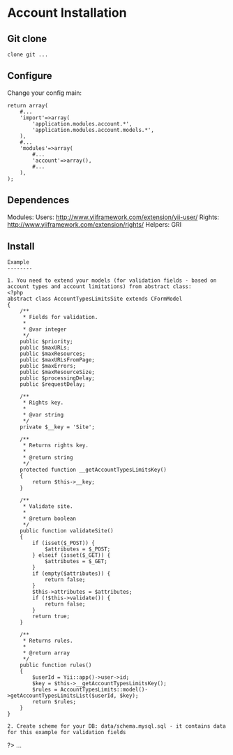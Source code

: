 Account Installation
=====================

Git clone
---------

    clone git ...

Configure
---------

Change your config main:

    return array(
        #...
        'import'=>array(
            'application.modules.account.*',
            'application.modules.account.models.*',
        ),
        #...
        'modules'=>array(
            #...
            'account'=>array(),
            #...
        ),
    );

Dependences
-----------
Modules:
    Users: http://www.yiiframework.com/extension/yii-user/
    Rights: http://www.yiiframework.com/extension/rights/
Helpers:
    GRI

Install
-------
    Example
    --------

    1. You need to extend your models (for validation fields - based on account types and account limitations) from abstract class:
    <?php
    abstract class AccountTypesLimitsSite extends CFormModel
    {
        /**
         * Fields for validation.
         *
         * @var integer
         */
        public $priority;
        public $maxURLs;
        public $maxResources;
        public $maxURLsFromPage;
        public $maxErrors;
        public $maxResourceSize;
        public $processingDelay;
        public $requestDelay;

        /**
         * Rights key.
         *
         * @var string
         */
        private $__key = 'Site';

        /**
         * Returns rights key.
         *
         * @return string
         */
        protected function __getAccountTypesLimitsKey()
        {
            return $this->__key;
        }

        /**
         * Validate site.
         *
         * @return boolean
         */
        public function validateSite()
        {
            if (isset($_POST)) {
                $attributes = $_POST;
            } elseif (isset($_GET)) {
                $attributes = $_GET;
            }
            if (empty($attributes)) {
                return false;
            }
            $this->attributes = $attributes;
            if (!$this->validate()) {
                return false;
            }
            return true;
        }

        /**
         * Returns rules.
         *
         * @return array
         */
        public function rules()
        {
            $userId = Yii::app()->user->id;
            $key = $this->__getAccountTypesLimitsKey();
            $rules = AccountTypesLimits::model()->getAccountTypesLimitsList($userId, $key);
            return $rules;
        }
    }

    2. Create scheme for your DB: data/schema.mysql.sql - it contains data for this example for validation fields
?>
...
